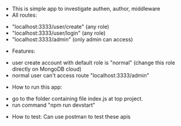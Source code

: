 - This is simple app to investigate authen, author, middleware
- All routes:
+ "localhost:3333/user/create" (any role)
+ "localhost:3333/user/login" (any role)
+ "localhost:3333/admin" (only admin can access)
- Features:
+ user create account with default role is "normal" (change this role directly on MongoDB cloud)
+ normal user can't access route "localhost:3333/admin"

- How to run this app:
+ go to the folder containing file index.js at top project.
+ run command "npm run devstart"

- How to test:
Can use postman to test these apis